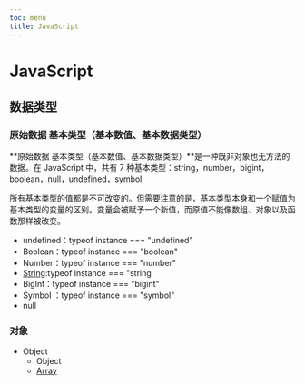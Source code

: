 ```yaml
---
toc: menu
title: JavaScript
---
```


# JavaScript

## 数据类型

### 原始数据 基本类型（基本数值、基本数据类型）

**原始数据 基本类型（基本数值、基本数据类型）**是一种既非对象也无方法的数据。在 JavaScript 中，共有 7 种基本类型：string，number，bigint，boolean，null，undefined，symbol

所有基本类型的值都是不可改变的。但需要注意的是，基本类型本身和一个赋值为基本类型的变量的区别。变量会被赋予一个新值，而原值不能像数组、对象以及函数那样被改变。

- undefined：typeof instance === "undefined"
- Boolean：typeof instance === "boolean"
- Number：typeof instance === "number"
- [String](/javascript/string):typeof instance === "string
- BigInt：typeof instance === "bigint"
- Symbol ：typeof instance === "symbol"
- null

### 对象

- Object
  - Object
  - [Array](/javascript/array)
